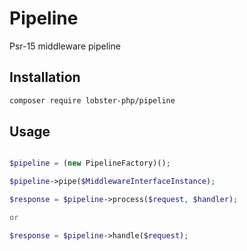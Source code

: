 # Pipeline
Psr-15 middleware pipeline

## Installation

```bash
composer require lobster-php/pipeline
```

## Usage

```php

$pipeline = (new PipelineFactory)();

$pipeline->pipe($MiddlewareInterfaceInstance);

$response = $pipeline->process($request, $handler);

or

$response = $pipeline->handle($request);
```


